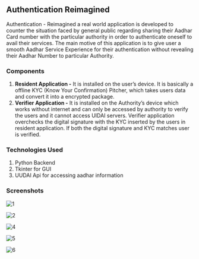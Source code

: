 ## Authentication Reimagined
Authentication - Reimagined a real world application is developed to counter the situation faced by general public regarding sharing their Aadhar Card number with the particular authority in order to authenticate oneself to avail their services.
The main motive of this application is to give user a smooth Aadhar Service Experience for their authentication without revealing their Aadhar Number to particular Authority.

### **Components**
1. **Resident Application -** It is installed on the user’s device. It is basically a offline KYC (Know Your Confirmation) Pitcher, which takes users data and convert it into a encrypted package.
2. **Verifier Application -** It is installed on the Authority’s device which works without internet and can only be accessed by authority to verify the
users and it cannot access UIDAI servers. Verifier application overchecks the digital signature with the KYC inserted by the users in resident application. If both the digital signature and KYC matches user is verified.

### **Technologies Used**
1. Python Backend
2. Tkinter for GUI
3. UUDAI Api for accessing aadhar information

### **Screenshots**
![1](https://user-images.githubusercontent.com/26967154/228163868-beb39508-0f5e-4b4c-8076-dd09341b35c0.png)

![2](https://user-images.githubusercontent.com/26967154/228163929-04bef9ca-5c4f-4418-96df-f69e28afc492.png)

![4](https://user-images.githubusercontent.com/26967154/228163945-9ebfbdb5-6d61-4af8-9a69-a6824d9ee0ae.png)

![5](https://user-images.githubusercontent.com/26967154/228163967-0abc795c-8594-44a0-b856-b4df703e897e.png)

![6](https://user-images.githubusercontent.com/26967154/228163990-805b1a77-7138-48ca-8e05-7d5f67c1c686.png)

